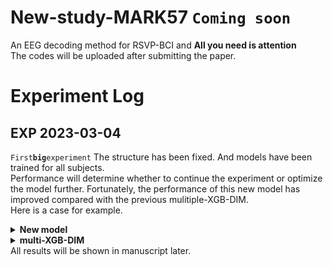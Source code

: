 # New-study-MARK57 `Coming soon`
An EEG decoding method for RSVP-BCI and **All you need is attention** <br>
The codes will be uploaded after submitting the paper.
# Experiment Log
## EXP 2023-03-04 
`First`**`big`**`experiment`
The structure has been fixed. And models have been trained for all subjects.<br> Performance will determine whether to continue the experiment or optimize the model further. Fortunately, the performance of this new model has improved compared with the previous mulitiple-XGB-DIM. <br>
Here is a case for example.<br>
<details><summary><b>New model</b></summary>
![](/example/sub5.png)
</details>
<details><summary><b>multi-XGB-DIM</b></summary>
![image](https://github.com/bowenliee/New-study-MARK57/blob/main/example/sub5_comparison.png)
</details>
All results will be shown in manuscript later.

